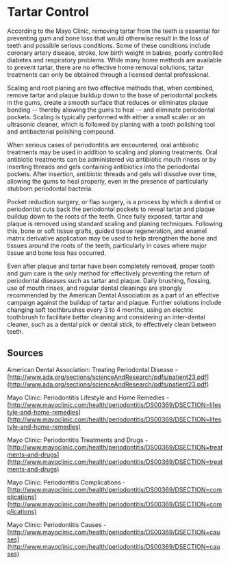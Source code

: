# Tartar Control

According to the Mayo Clinic, removing tartar from the teeth is essential for preventing gum and bone loss that would otherwise result in the loss of teeth and possible serious conditions. Some of these conditions include coronary artery disease, stroke, low birth weight in babies, poorly controlled diabetes and respiratory problems. While many home methods are available to prevent tartar, there are no effective home removal solutions; tartar treatments can only be obtained through a licensed dental professional.

Scaling and root planing are two effective methods that, when combined, remove tartar and plaque buildup down to the base of periodontal pockets in the gums, create a smooth surface that reduces or eliminates plaque bonding -- thereby allowing the gums to heal -- and eliminate periodontal pockets. Scaling is typically performed with either a small scaler or an ultrasonic cleaner, which is followed by planing with a tooth polishing tool and antibacterial polishing compound.

When serious cases of periodontitis are encountered, oral antibiotic treatments may be used in addition to scaling and planing treatments. Oral antibiotic treatments can be administered via antibiotic mouth rinses or by inserting threads and gels containing antibiotics into the periodontal pockets. After insertion, antibiotic threads and gels will dissolve over time, allowing the gums to heal properly, even in the presence of particularly stubborn periodontal bacteria.

Pocket reduction surgery, or flap surgery, is a process by which a dentist or periodontist cuts back the periodontal pockets to reveal tartar and plaque buildup down to the roots of the teeth. Once fully exposed, tartar and plaque is removed using standard scaling and planing techniques. Following this, bone or soft tissue grafts, guided tissue regeneration, and enamel matrix derivative application may be used to help strengthen the bone and tissues around the roots of the teeth, particularly in cases where major tissue and bone loss has occurred.

Even after plaque and tartar have been completely removed, proper tooth and gum care is the only method for effectively preventing the return of periodontal diseases such as tartar and plaque. Daily brushing, flossing, use of mouth rinses, and regular dental cleanings are strongly recommended by the American Dental Association as a part of an effective campaign against the buildup of tartar and plaque. Further solutions include changing soft toothbrushes every 3 to 4 months, using an electric toothbrush to facilitate better cleaning and considering an inter-dental cleaner, such as a dental pick or dental stick, to effectively clean between teeth.

## Sources

American Dental Association: Treating Periodontal Disease - [http://www.ada.org/sections/scienceAndResearch/pdfs/patient23.pdf](http://www.ada.org/sections/scienceAndResearch/pdfs/patient23.pdf)

Mayo Clinic: Periodontitis Lifestyle and Home Remedies - [http://www.mayoclinic.com/health/periodontitis/DS00369/DSECTION=lifestyle-and-home-remedies](http://www.mayoclinic.com/health/periodontitis/DS00369/DSECTION=lifestyle-and-home-remedies)

Mayo Clinic: Periodontitis Treatments and Drugs - [http://www.mayoclinic.com/health/periodontitis/DS00369/DSECTION=treatments-and-drugs](http://www.mayoclinic.com/health/periodontitis/DS00369/DSECTION=treatments-and-drugs)

Mayo Clinic: Periodontitis Complications - [http://www.mayoclinic.com/health/periodontitis/DS00369/DSECTION=complications](http://www.mayoclinic.com/health/periodontitis/DS00369/DSECTION=complications)

Mayo Clinic: Periodontitis Causes - [http://www.mayoclinic.com/health/periodontitis/DS00369/DSECTION=causes](http://www.mayoclinic.com/health/periodontitis/DS00369/DSECTION=causes)

